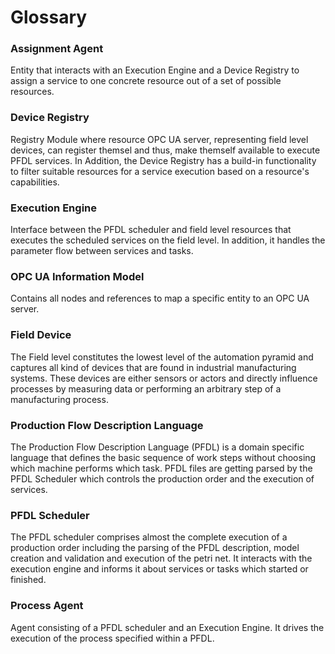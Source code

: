 <!--
SPDX-FileCopyrightText: The SWAP-IT Contributors
SPDX-License-Identifier: CC-BY-4.0
-->
# **Glossary**

### Assignment Agent
Entity that interacts with an Execution Engine and a Device Registry to assign a service to one concrete resource out of a set of possible resources.

### Device Registry
Registry Module where resource OPC UA server, representing field level devices, can register themsel and thus, make themself available to execute PFDL services.
In Addition, the Device Registry has a build-in functionality to filter suitable resources for a service execution based on a resource's capabilities.

### Execution Engine
Interface between the PFDL scheduler and field level resources that executes the scheduled services on the field level.
In addition, it handles the parameter flow between services and tasks.

### OPC UA Information Model
Contains all nodes and references to map a specific entity to an OPC UA server.

### Field Device
The Field level constitutes the lowest level of the automation pyramid and captures all kind of devices that are found in industrial manufacturing systems.
These devices are either sensors or actors and directly influence processes by measuring data or performing an arbitrary step of a manufacturing process.

### Production Flow Description Language
The Production Flow Description Language (PFDL) is a domain specific language that defines the basic sequence of work steps without choosing which machine performs which task.
PFDL files are getting parsed by the PFDL Scheduler which controls the production order and the execution of services.

### PFDL Scheduler
The PFDL scheduler comprises almost the complete execution of a production order including the parsing of the PFDL description, model creation and validation and execution of the petri net.
It interacts with the execution engine and informs it about services or tasks which started or finished.

###  Process Agent
Agent consisting of a PFDL scheduler and an Execution Engine.
It drives the execution of the process specified within a PFDL.